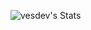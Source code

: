 ![vesdev's Stats](https://github-readme-stats.vercel.app/api?username=vesdev&theme=radical&show_icons=true&hide_border=true&count_private=false) 
